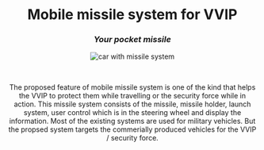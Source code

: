 <h1 align="center"> Mobile missile system for VVIP </h1>
<i><h3 align = "center"> Your pocket missile </h3></i>

<p align = "center">  
  <img src="https://github.com/Y-133/GENESIS22_AUTO1_TEAM10_dumbleDOOR/blob/main/Individual/99007456/IMAGES/missile%20car.jpg" alt="car with missile system"> </p>
<br> 
<p align = "center">
  The proposed feature of mobile missile system is one of the kind that helps the VVIP to protect them while travelling or the security force while in action. This missile system consists of the missile, missile holder, launch system, user control which is in the steering wheel and display the information. Most of the existing systems are used for military vehicles. But the propsed system targets the commerially produced vehicles for the VVIP / security force.
</p>

